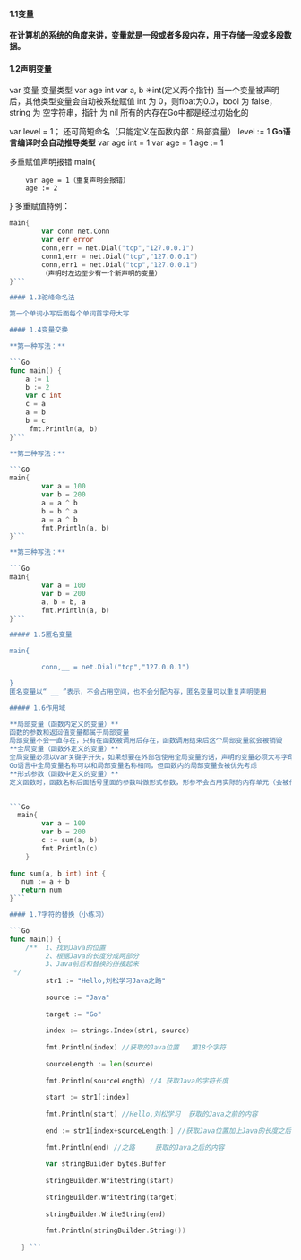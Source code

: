 #### 1.1变量

**在计算机的系统的角度来讲，变量就是一段或者多段内存，用于存储一段或多段数据。**

#### 1.2声明变量

var 变量 变量类型
var age int
var a, b ✳int(定义两个指针)
当一个变量被声明后，其他类型变量会自动被系统赋值
int 为 0，则float为0.0，bool 为 false，string 为 空字符串，指针 为 nil
所有的内存在Go中都是经过初始化的

var level = 1；
还可简短命名（只能定义在函数内部：局部变量）
level  := 1
**Go语言编译时会自动推导类型**
var age int = 1
var age = 1
age := 1

多重赋值声明报错
main{

		var age = 1（重复声明会报错）
		age := 2

}
多重赋值特例：

```Go
main{
		var conn net.Conn
		var err error
		conn,err = net.Dial("tcp","127.0.0.1")
		conn1,err = net.Dial("tcp","127.0.0.1")
		conn,err1 = net.Dial("tcp","127.0.0.1")
		（声明时左边至少有一个新声明的变量）
}```

#### 1.3驼峰命名法

第一个单词小写后面每个单词首字母大写

#### 1.4变量交换

**第一种写法：**

```Go
func main() {  
	a := 1  
	b := 2  
	var c int  
	c = a  
	a = b  
	b = c  
	 fmt.Println(a, b)  
}```

**第二种写法：**

```GO
main{
		var a = 100  
		var b = 200  
		a = a ^ b  
		b = b ^ a  
		a = a ^ b  
		fmt.Println(a, b)
}```

**第三种写法：**

```Go
main{
		var a = 100  
		var b = 200  
		a, b = b, a  
		fmt.Println(a, b)
}```

##### 1.5匿名变量

main{

		conn,__ = net.Dial("tcp","127.0.0.1")

}
匿名变量以“ __ ”表示，不会占用空间，也不会分配内存，匿名变量可以重复声明使用

##### 1.6作用域

**局部变量（函数内定义的变量）**
函数的参数和返回值变量都属于局部变量
局部变量不会一直存在，只有在函数被调用后存在，函数调用结束后这个局部变量就会被销毁
**全局变量（函数外定义的变量）**
全局变量必须以var关键字开头，如果想要在外部包使用全局变量的话，声明的变量必须大写字母开头
Go语言中全局变量名称可以和局部变量名称相同，但函数内的局部变量会被优先考虑
**形式参数（函数中定义的变量）**
定义函数时，函数名称后面括号里面的参数叫做形式参数，形参不会占用实际的内存单元（会被作为函数的局部变量来使用）
 

```Go
  main{
		var a = 100  
		var b = 200  
		c := sum(a, b)  
		fmt.Println(c)  
	}  
  
func sum(a, b int) int {  
   num := a + b  
   return num  
}```

#### 1.7字符的替换（小练习）

```Go
func main() {
	/**  1、找到Java的位置  
		 2、根据Java的长度分成两部分  
		 3、Java前后和替换的拼接起来  
 */ 
		 str1 := "Hello,刘松学习Java之路" 
		  
		 source := "Java"  
		
		 target := "Go"  
		 
		 index := strings.Index(str1, source)  
		 
		 fmt.Println(index) //获取的Java位置   第18个字符  
		 
		 sourceLength := len(source)  
		
		 fmt.Println(sourceLength) //4 获取Java的字符长度  
		 
		 start := str1[:index]  
		 
		 fmt.Println(start) //Hello,刘松学习  获取的Java之前的内容  
		 
		 end := str1[index+sourceLength:] //获取Java位置加上Java的长度之后的内容  
		 
		 fmt.Println(end) //之路     获取的Java之后的内容  
		 
		 var stringBuilder bytes.Buffer  
		 
		 stringBuilder.WriteString(start)  
		 
		 stringBuilder.WriteString(target)  
		 
		 stringBuilder.WriteString(end)  
		 
		 fmt.Println(stringBuilder.String())
		 
   } ```

   
